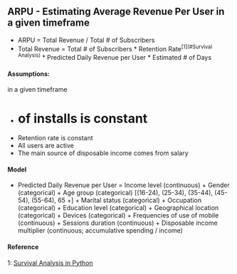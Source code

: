 ## ARPU - Estimating Average Revenue Per User in a given timeframe
- ARPU = Total Revenue / Total # of Subscribers
- Total Revenue = Total # of Subscribers * Retention Rate<sup>[1](#Survival Analysis)</sup> * Predicted Daily Revenue per User * Estimated # of Days

#### Assumptions:
in a given timeframe
- # of installs is constant
- Retention rate is constant
- All users are active
- The main source of disposable income comes from salary
 
 
#### Model
- Predicted Daily Revenue per User = Income level (continuous) + Gender (categorical) + Age group (categorical) [(16-24),
(25-34), (35-44), (45-54), (55-64), 65 +] + Marital status (categorical) + Occupation (categorical) + Education level (categorical) + Geographical location (categorical) + Devices (categorical) + Frequencies of use of mobile (continuous) + Sessions duration (continuous) + Disposable income multiplier (continuous; accumulative spending / income)


#### Reference
<a name="Survival Analysis">1</a>: [Survival Analysis in Python](https://github.com/CamDavidsonPilon/lifelines)
